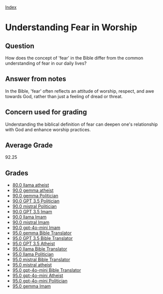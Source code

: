 
[Index](../index.md)
# Understanding Fear in Worship
## Question
How does the concept of 'fear' in the Bible differ from the common understanding of fear in our daily lives?

## Answer from notes
In the Bible, 'fear' often reflects an attitude of worship, respect, and awe towards God, rather than just a feeling of dread or threat.

## Concern used for grading
Understanding the biblical definition of fear can deepen one's relationship with God and enhance worship practices.

## Average Grade
92.25

## Grades
 * [80.0 llama atheist](../answers/llama_atheist/Understanding_Fear_in_Worship.md)
 * [90.0 gemma atheist](../answers/gemma_atheist/Understanding_Fear_in_Worship.md)
 * [90.0 gemma Politician](../answers/gemma_Politician/Understanding_Fear_in_Worship.md)
 * [90.0 GPT 3.5 Politician](../answers/GPT_3.5_Politician/Understanding_Fear_in_Worship.md)
 * [90.0 mistral Politician](../answers/mistral_Politician/Understanding_Fear_in_Worship.md)
 * [90.0 GPT 3.5 Imam](../answers/GPT_3.5_Imam/Understanding_Fear_in_Worship.md)
 * [90.0 llama Imam](../answers/llama_Imam/Understanding_Fear_in_Worship.md)
 * [90.0 mistral Imam](../answers/mistral_Imam/Understanding_Fear_in_Worship.md)
 * [90.0 gpt-4o-mini Imam](../answers/gpt-4o-mini_Imam/Understanding_Fear_in_Worship.md)
 * [95.0 gemma Bible Translator](../answers/gemma_Bible_Translator/Understanding_Fear_in_Worship.md)
 * [95.0 GPT 3.5 Bible Translator](../answers/GPT_3.5_Bible_Translator/Understanding_Fear_in_Worship.md)
 * [95.0 GPT 3.5 Atheist](../answers/GPT_3.5_Atheist/Understanding_Fear_in_Worship.md)
 * [95.0 llama Bible Translator](../answers/llama_Bible_Translator/Understanding_Fear_in_Worship.md)
 * [95.0 llama Politician](../answers/llama_Politician/Understanding_Fear_in_Worship.md)
 * [95.0 mistral Bible Translator](../answers/mistral_Bible_Translator/Understanding_Fear_in_Worship.md)
 * [95.0 mistral atheist](../answers/mistral_atheist/Understanding_Fear_in_Worship.md)
 * [95.0 gpt-4o-mini Bible Translator](../answers/gpt-4o-mini_Bible_Translator/Understanding_Fear_in_Worship.md)
 * [95.0 gpt-4o-mini Atheist](../answers/gpt-4o-mini_Atheist/Understanding_Fear_in_Worship.md)
 * [95.0 gpt-4o-mini Politician](../answers/gpt-4o-mini_Politician/Understanding_Fear_in_Worship.md)
 * [95.0 gemma Imam](../answers/gemma_Imam/Understanding_Fear_in_Worship.md)

